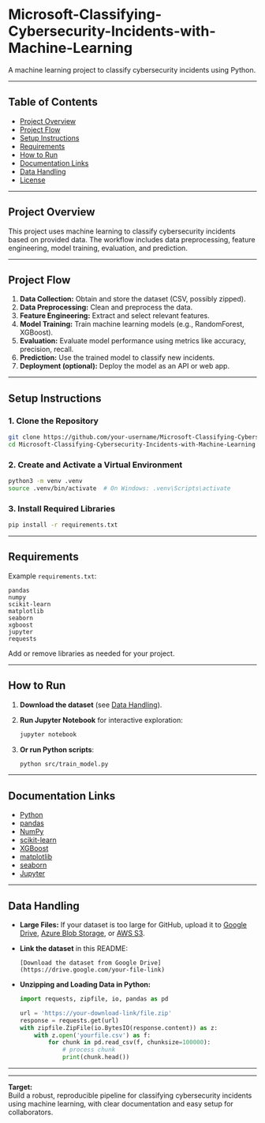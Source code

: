 # Microsoft-Classifying-Cybersecurity-Incidents-with-Machine-Learning

A machine learning project to classify cybersecurity incidents using Python.

---

## Table of Contents

- [Project Overview](#project-overview)
- [Project Flow](#project-flow)
- [Setup Instructions](#setup-instructions)
- [Requirements](#requirements)
- [How to Run](#how-to-run)
- [Documentation Links](#documentation-links)
- [Data Handling](#data-handling)
- [License](#license)

---

## Project Overview

This project uses machine learning to classify cybersecurity incidents based on provided data. The workflow includes data preprocessing, feature engineering, model training, evaluation, and prediction.

---

## Project Flow

1. **Data Collection:** Obtain and store the dataset (CSV, possibly zipped).
2. **Data Preprocessing:** Clean and preprocess the data.
3. **Feature Engineering:** Extract and select relevant features.
4. **Model Training:** Train machine learning models (e.g., RandomForest, XGBoost).
5. **Evaluation:** Evaluate model performance using metrics like accuracy, precision, recall.
6. **Prediction:** Use the trained model to classify new incidents.
7. **Deployment (optional):** Deploy the model as an API or web app.

---

## Setup Instructions

### 1. Clone the Repository

```bash
git clone https://github.com/your-username/Microsoft-Classifying-Cybersecurity-Incidents-with-Machine-Learning.git
cd Microsoft-Classifying-Cybersecurity-Incidents-with-Machine-Learning
```

### 2. Create and Activate a Virtual Environment

```bash
python3 -m venv .venv
source .venv/bin/activate  # On Windows: .venv\Scripts\activate
```

### 3. Install Required Libraries

```bash
pip install -r requirements.txt
```

---

## Requirements

Example `requirements.txt`:

```
pandas
numpy
scikit-learn
matplotlib
seaborn
xgboost
jupyter
requests
```

Add or remove libraries as needed for your project.

---

## How to Run

1. **Download the dataset** (see [Data Handling](#data-handling)).
2. **Run Jupyter Notebook** for interactive exploration:

    ```bash
    jupyter notebook
    ```

3. **Or run Python scripts**:

    ```bash
    python src/train_model.py
    ```

---

## Documentation Links

- [Python](https://docs.python.org/3/)
- [pandas](https://pandas.pydata.org/docs/)
- [NumPy](https://numpy.org/doc/)
- [scikit-learn](https://scikit-learn.org/stable/documentation.html)
- [XGBoost](https://xgboost.readthedocs.io/en/stable/)
- [matplotlib](https://matplotlib.org/stable/users/index.html)
- [seaborn](https://seaborn.pydata.org/)
- [Jupyter](https://jupyter.org/documentation)

---

## Data Handling

- **Large Files:** If your dataset is too large for GitHub, upload it to [Google Drive](https://drive.google.com/), [Azure Blob Storage](https://azure.microsoft.com/en-us/products/storage/blobs/), or [AWS S3](https://aws.amazon.com/s3/).
- **Link the dataset** in this README:

    ```
    [Download the dataset from Google Drive](https://drive.google.com/your-file-link)
    ```

- **Unzipping and Loading Data in Python:**

    ```python
    import requests, zipfile, io, pandas as pd

    url = 'https://your-download-link/file.zip'
    response = requests.get(url)
    with zipfile.ZipFile(io.BytesIO(response.content)) as z:
        with z.open('yourfile.csv') as f:
            for chunk in pd.read_csv(f, chunksize=100000):
                # process chunk
                print(chunk.head())
    ```

---


---

**Target:**  
Build a robust, reproducible pipeline for classifying cybersecurity incidents using machine learning, with clear documentation and easy setup for collaborators.